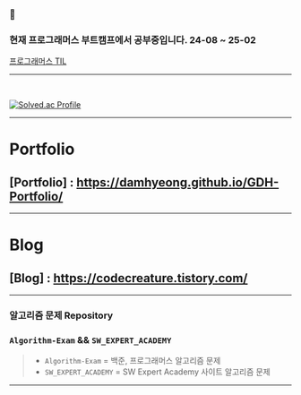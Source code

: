 ###  👋

### 현재 프로그래머스 부트캠프에서 공부중입니다. 24-08 ~ 25-02

<a target="_blank" href="https://decisive-plier-938.notion.site/programmers-TIL-7be86ec8c34140c6a39db976fac9c681">프로그래머스 TIL</a>

<hr/>
<br>


[![Solved.ac Profile](http://mazassumnida.wtf/api/generate_badge?boj=rhdwhdals8)](https://solved.ac/rhdwhdals8)

<hr>

# Portfolio

## [Portfolio] : https://damhyeong.github.io/GDH-Portfolio/

<hr>

# Blog

## [Blog] : https://codecreature.tistory.com/

<hr/>

### 알고리즘 문제 Repository

### `Algorithm-Exam` && `SW_EXPERT_ACADEMY`
> * `Algorithm-Exam` = 백준, 프로그래머스 알고리즘 문제
> * `SW_EXPERT_ACADEMY` = SW Expert Academy 사이트 알고리즘 문제

<hr>

<!--
**damhyeong/damhyeong** is a ✨ _special_ ✨ repository because its `README.md` (this file) appears on your GitHub profile.

Here are some ideas to get you started:

- 🔭 I’m currently working on ...
- 🌱 I’m currently learning ...
- 👯 I’m looking to collaborate on ...
- 🤔 I’m looking for help with ...
- 💬 Ask me about ...
- 📫 How to reach me: ...
- 😄 Pronouns: ...
- ⚡ Fun fact: ...
-->
